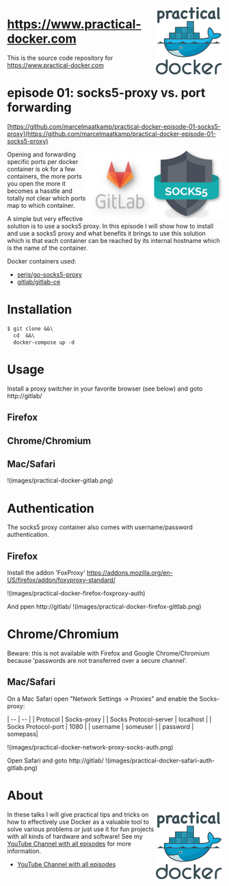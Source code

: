 <a href="https://www.practical-docker.com"><img align="right" src="https://github.com/marcelmaatkamp/practical-docker/blob/master/images/practical-docker-160.png"></a>

# https://www.practical-docker.com
This is the source code repository for <a href="https://www.practical-docker.com">https://www.practical-docker.com</a>

# episode 01: socks5-proxy vs. port forwarding
[https://github.com/marcelmaatkamp/practical-docker-episode-01-socks5-proxy](https://github.com/marcelmaatkamp/practical-docker-episode-01-socks5-proxy)

<a href="https://hub.docker.com/r/serjs/go-socks5-proxy"><img align="right" src="https://github.com/marcelmaatkamp/practical-docker/blob/master/images/practical-docker-socks5-160-drop.png?raw=true"></a>
<a href="https://hub.docker.com/r/gitlab/gitlab-ce/"><img align="right" src="https://github.com/marcelmaatkamp/practical-docker/blob/master/images/practical-docker-gitlab-160-drop.jpg?raw=true"></a>

Opening and forwarding specific ports per docker container is ok for a few containers, the more ports you open the more it becomes a hasstle and totally not clear which ports map to which container. 

A simple but very effective solution is to use a socks5 proxy. In this episode I will show how to install and use a socks5 proxy and what benefits it brings to use this solution which is that each container can be reached by its internal hostname which is the name of the container.

Docker containers used:
 * [serjs/go-socks5-proxy](https://hub.docker.com/r/serjs/go-socks5-proxy)
 * [gitlab/gitlab-ce](https://hub.docker.com/r/gitlab/gitlab-ce/)


# Installation
```
$ git clone &&\ 
  cd  &&\
  docker-compose up -d
```
# Usage
Install a proxy switcher in your favorite browser (see below) and goto http://gitlab/

## Firefox

## Chrome/Chromium

## Mac/Safari

!(images/practical-docker-gitlab.png)

# Authentication
The socks5 proxy container also comes with username/password authentication.

## Firefox
Install the addon 'FoxProxy' 
https://addons.mozilla.org/en-US/firefox/addon/foxyproxy-standard/

!(images/practical-docker-firefox-foxproxy-auth)

And ppen http://gitlab/
!(images/practical-docker-firefox-gittlab.png)

# Chrome/Chromium
Beware: this is not available with Firefox and Google Chrome/Chromium because 'passwords are not transferred over a secure channel'. 

## Mac/Safari
On a Mac Safari open "Network Settings -> Proxies" and enable the Socks-proxy:

| -- | -- |
| Protocol | Socks-proxy | 
| Socks Protocol-server | localhost | 
| Socks Protocol-port | 1080 | 
| username | someuser | 
| password | somepass|

!(images/practical-docker-network-proxy-socks-auth.png)

Open Safari and goto http://gitlab/
!(images/practical-docker-safari-auth-gitlab.png)


# About
<a href="https://www.practical-docker.com"><img align="right" src="https://github.com/marcelmaatkamp/practical-docker/blob/master/images/practical-docker-160.png"></a>

In these talks I will give practical tips and tricks on how to effectively use Docker as a valuable tool to solve various problems or just use it for fun projects with all kinds of hardware and software! See my [YouTube Channel with all episodes](https://www.youtube.com/channel/UCxp65f-xyu4z1PvmZBKqZGQ) for more information.
* [YouTube Channel with all episodes](https://www.youtube.com/channel/UCxp65f-xyu4z1PvmZBKqZGQ)
